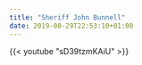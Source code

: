 ```yaml
---
title: "Sheriff John Bunnell"
date: 2019-08-29T22:53:10+01:00
---
```

{{< youtube "sD39tzmKAiU" >}}
